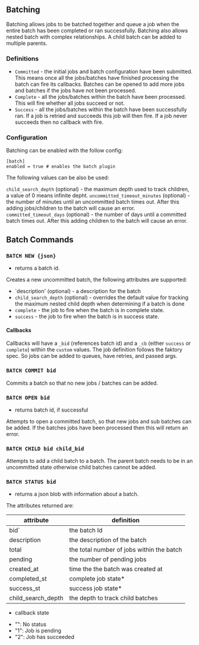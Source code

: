 ## Batching

Batching allows jobs to be batched together and queue a job when the entire batch has been completed or ran successfully. Batching also allows nested batch with complex relationships. A child batch can be added to multiple parents.


### Definitions

- `Committed` - the initial jobs and batch configuration have been submitted. This means once all the jobs/batches have finished processing the batch can fire its callbacks. Batches can be opened to add more jobs and batches if the jobs have not been processed.
- `Complete` - all the jobs/batches within the batch have been processed. This will fire whether all jobs succeed or not.
- `Success` - all the jobs/batches within the batch have been successfully ran. If a job is retried and succeeds this job will then fire. If a job never succeeds then no callback with fire.

### Configuration

Batching can be enabled with the follow config:

```
[batch]
enabled = true # enables the batch plugin
```

The following values can be also be used:

`child_search_depth` (optional) - the maximum depth used to track children, a value of 0 means infinite depht.
`uncommitted_timeout_minutes` (optional) - the number of minutes until an uncommitted batch times out. After this adding jobs/children to the batch will cause an error.
`committed_timeout_days` (optional) - the number of days until a committed batch times out. After this adding children to the batch will cause an error.


## Batch Commands

### `BATCH NEW {json}`
- returns a batch id. 

Creates a new uncommitted batch, the following attributes are supported:

- `description' (optional) - a description for the batch
- `child_search_depth` (optional) - overrides the default value for tracking the maximum nested child depth when determining if a batch is done
- `complete` - the job to fire when the batch is in complete state.
- `success` - the job to fire when the batch is in success state.


#### Callbacks

Callbacks will have a `_bid` (references batch id) and a `_cb` (either `success` or `complete`) within the `custom` values. The job definition follows the faktory spec. So jobs can be added to queues, have retries, and passed args.

### `BATCH COMMIT bid`

Commits a batch so that no new jobs / batches can be added.

### `BATCH OPEN bid`
- returns batch id, if successful

Attempts to open a committed batch, so that new jobs and sub batches can be added. If the batches jobs have been processed then this will return an error.

### `BATCH CHILD bid child_bid`

Attempts to add a child batch to a batch. The parent batch needs to be in an uncommitted state otherwise child batches cannot be added.

### `BATCH STATUS bid`
- returns a json blob with information about a batch.

The attributes returned are:

| attribute          | definition                                |
|--------------------|-------------------------------------------|
| bid`               | the batch Id                              |
| description        | the description of the batch              |
| total              | the total number of jobs within the batch |
| pending            | the number of pending jobs                |
| created_at         | time the the batch was created at         |
| completed_st       | complete job state*                       |
| success_st         | success job state*                        |
| child_search_depth | the depth to track child batches          |

* callback state
- "": No status
- "1": Job is pending
- "2": Job has succeeded